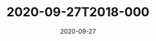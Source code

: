 ---
date: 2020-09-27
title: 2020-09-27T2018-000
hero: 2020/2020-09-27T2018-000.jpeg

# briefly describe the image…
alt: ''

# insert the closed caption text after the three-dash break…
# (include line-breaks, punctuation, and capitalization)
---